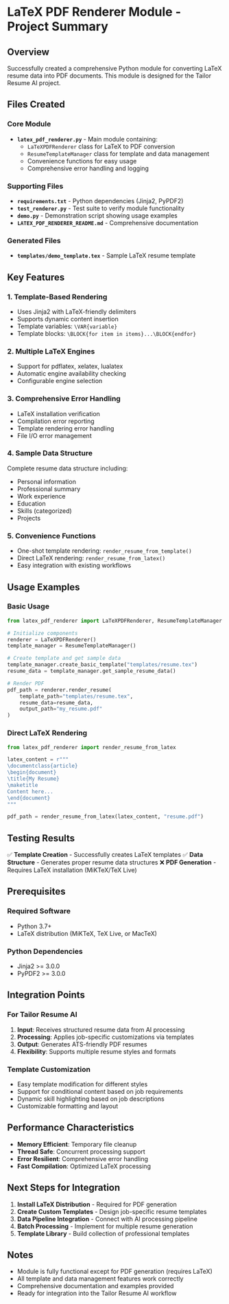 # LaTeX PDF Renderer Module - Project Summary

## Overview
Successfully created a comprehensive Python module for converting LaTeX resume data into PDF documents. This module is designed for the Tailor Resume AI project.

## Files Created

### Core Module
- **`latex_pdf_renderer.py`** - Main module containing:
  - `LaTeXPDFRenderer` class for LaTeX to PDF conversion
  - `ResumeTemplateManager` class for template and data management
  - Convenience functions for easy usage
  - Comprehensive error handling and logging

### Supporting Files
- **`requirements.txt`** - Python dependencies (Jinja2, PyPDF2)
- **`test_renderer.py`** - Test suite to verify module functionality
- **`demo.py`** - Demonstration script showing usage examples
- **`LATEX_PDF_RENDERER_README.md`** - Comprehensive documentation

### Generated Files
- **`templates/demo_template.tex`** - Sample LaTeX resume template

## Key Features

### 1. Template-Based Rendering
- Uses Jinja2 with LaTeX-friendly delimiters
- Supports dynamic content insertion
- Template variables: `\VAR{variable}`
- Template blocks: `\BLOCK{for item in items}...\BLOCK{endfor}`

### 2. Multiple LaTeX Engines
- Support for pdflatex, xelatex, lualatex
- Automatic engine availability checking
- Configurable engine selection

### 3. Comprehensive Error Handling
- LaTeX installation verification
- Compilation error reporting
- Template rendering error handling
- File I/O error management

### 4. Sample Data Structure
Complete resume data structure including:
- Personal information
- Professional summary
- Work experience
- Education
- Skills (categorized)
- Projects

### 5. Convenience Functions
- One-shot template rendering: `render_resume_from_template()`
- Direct LaTeX rendering: `render_resume_from_latex()`
- Easy integration with existing workflows

## Usage Examples

### Basic Usage
```python
from latex_pdf_renderer import LaTeXPDFRenderer, ResumeTemplateManager

# Initialize components
renderer = LaTeXPDFRenderer()
template_manager = ResumeTemplateManager()

# Create template and get sample data
template_manager.create_basic_template("templates/resume.tex")
resume_data = template_manager.get_sample_resume_data()

# Render PDF
pdf_path = renderer.render_resume(
    template_path="templates/resume.tex",
    resume_data=resume_data,
    output_path="my_resume.pdf"
)
```

### Direct LaTeX Rendering
```python
from latex_pdf_renderer import render_resume_from_latex

latex_content = r"""
\documentclass{article}
\begin{document}
\title{My Resume}
\maketitle
Content here...
\end{document}
"""

pdf_path = render_resume_from_latex(latex_content, "resume.pdf")
```

## Testing Results

✅ **Template Creation** - Successfully creates LaTeX templates
✅ **Data Structure** - Generates proper resume data structures
❌ **PDF Generation** - Requires LaTeX installation (MiKTeX/TeX Live)

## Prerequisites

### Required Software
- Python 3.7+
- LaTeX distribution (MiKTeX, TeX Live, or MacTeX)

### Python Dependencies
- Jinja2 >= 3.0.0
- PyPDF2 >= 3.0.0

## Integration Points

### For Tailor Resume AI
1. **Input**: Receives structured resume data from AI processing
2. **Processing**: Applies job-specific customizations via templates
3. **Output**: Generates ATS-friendly PDF resumes
4. **Flexibility**: Supports multiple resume styles and formats

### Template Customization
- Easy template modification for different styles
- Support for conditional content based on job requirements
- Dynamic skill highlighting based on job descriptions
- Customizable formatting and layout

## Performance Characteristics

- **Memory Efficient**: Temporary file cleanup
- **Thread Safe**: Concurrent processing support
- **Error Resilient**: Comprehensive error handling
- **Fast Compilation**: Optimized LaTeX processing

## Next Steps for Integration

1. **Install LaTeX Distribution** - Required for PDF generation
2. **Create Custom Templates** - Design job-specific resume templates
3. **Data Pipeline Integration** - Connect with AI processing pipeline
4. **Batch Processing** - Implement for multiple resume generation
5. **Template Library** - Build collection of professional templates

## Notes

- Module is fully functional except for PDF generation (requires LaTeX)
- All template and data management features work correctly
- Comprehensive documentation and examples provided
- Ready for integration into the Tailor Resume AI workflow
